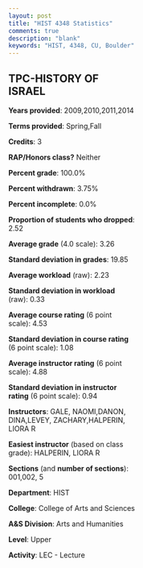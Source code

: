 ```yaml
---
layout: post
title: "HIST 4348 Statistics"
comments: true
description: "blank"
keywords: "HIST, 4348, CU, Boulder"
--- 
```

<head>
<script src="https://ajax.googleapis.com/ajax/libs/jquery/2.1.3/jquery.min.js"></script>
<script src="https://dl.dropboxusercontent.com/s/pc42nxpaw1ea4o9/highcharts.js?dl=0"></script>
<!-- <script src="../assets/js/highcharts.js"></script> -->
<style type="text/css">@font-face {
	font-family: "Bebas Neue";
	src: url(https://www.filehosting.org/file/details/544349/BebasNeue%20Regular.otf) format("opentype");
	}
	h1.Bebas { 
		font-family: "Bebas Neue", Verdana, Tahoma;
	}
</style>
</head>
<body>
	<div id="container" style="float: right; width: 45%; height: 88%; margin-left: 2.5%; margin-right: 2.5%;"></div>
	<script language="JavaScript">
		$(document).ready(function() {
		var chart = {type: 'column'};
		var title = {text: 'Grade Distribution'};
		var xAxis = {categories: ['A','B','C','D','F'],crosshair: true};
		var yAxis = {min: 0,title: {text: 'Percentage'}};
		var tooltip = {headerFormat: '<center><b><span style="font-size:20px">{point.key}</span></b></center>',
		               pointFormat: '<td style="padding:0"><b>{point.y:.1f}%</b></td>',
		               footerFormat: '</table>',shared: true,useHTML: true};
		var plotOptions = {column: {pointPadding: 0.0,borderWidth: 0}};  
		var credits = {enabled: false};var series= [{name: 'Percent',data: [47.74,36.13,14.19,1.29,0.65,]}];
		var json = {};
		json.chart = chart;
		json.title = title;
		json.tooltip = tooltip;
		json.xAxis = xAxis;
		json.yAxis = yAxis;  
		json.series = series;
		json.plotOptions = plotOptions;  
		json.credits = credits;
		$('#container').highcharts(json);
	});
	</script>
</body>
			   
## TPC-HISTORY OF ISRAEL

**Years provided**: 2009,2010,2011,2014

**Terms provided**: Spring,Fall

**Credits**: 3

**RAP/Honors class?** Neither

**Percent grade**: 100.0%

**Percent withdrawn**: 3.75%

**Percent incomplete**: 0.0%

**Proportion of students who dropped**: 2.52

**Average grade** (4.0 scale): 3.26

**Standard deviation in grades**: 19.85

**Average workload** (raw): 2.23

**Standard deviation in workload** (raw): 0.33

**Average course rating** (6 point scale): 4.53

**Standard deviation in course rating** (6 point scale): 1.08

**Average instructor rating** (6 point scale): 4.88

**Standard deviation in instructor rating** (6 point scale): 0.94

**Instructors**: GALE, NAOMI,DANON, DINA,LEVEY, ZACHARY,HALPERIN, LIORA R

**Easiest instructor** (based on class grade): HALPERIN, LIORA R

**Sections** (and **number of sections**): 001,002, 5

**Department**: HIST

**College**: College of Arts and Sciences

**A&S Division**: Arts and Humanities

**Level**: Upper

**Activity**: LEC - Lecture